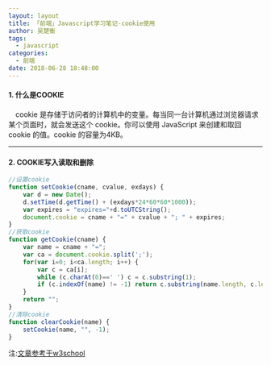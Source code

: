 ```yaml
---
layout: layout
title: 「前端」Javascript学习笔记-cookie使用
author: 吴楚衡
tags:
  - javascript
categories:
  - 前端
date: 2018-06-28 18:48:00
---
```

#### 1. 什么是COOKIE
&emsp;cookie 是存储于访问者的计算机中的变量。每当同一台计算机通过浏览器请求某个页面时，就会发送这个 cookie。你可以使用 JavaScript 来创建和取回 cookie 的值。cookie 的容量为4KB。
<!--more-->

---
#### 2. COOKIE写入读取和删除
``` javascript
//设置cookie
function setCookie(cname, cvalue, exdays) {
    var d = new Date();
    d.setTime(d.getTime() + (exdays*24*60*60*1000));
    var expires = "expires="+d.toUTCString();
    document.cookie = cname + "=" + cvalue + "; " + expires;
}
//获取cookie
function getCookie(cname) {
    var name = cname + "=";
    var ca = document.cookie.split(';');
    for(var i=0; i<ca.length; i++) {
        var c = ca[i];
        while (c.charAt(0)==' ') c = c.substring(1);
        if (c.indexOf(name) != -1) return c.substring(name.length, c.length);
    }
    return "";
}
//清除cookie
function clearCookie(name) {  
    setCookie(name, "", -1);  
}  
```
注:[文章参考于w3school](http://www.w3school.com.cn/js/js_cookies.asp)
